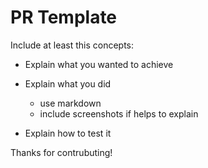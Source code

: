 # PR Template

Include at least this concepts:

- Explain what you wanted to achieve

- Explain what you did

  - use markdown
  - include screenshots if helps to explain
 
- Explain how to test it

Thanks for contrubuting!
